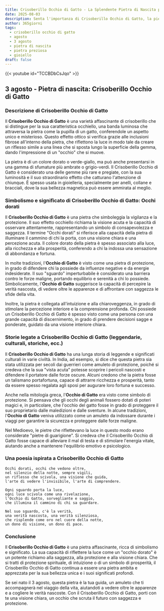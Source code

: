 ```yaml
---
title: Crisoberillo Occhio di Gatto - La Splendente Pietra di Nascita per 3 agosto
date: 2025-08-03
description: Senta l'importanza di Crisoberillo Occhio di Gatto, la pietra di nascita di 3 agosto che simboleggia Occhi dorati. Lasci che la sua bellezza e il suo significato illuminino la sua giornata.
author: 365giorni
tags:
  - crisoberillo occhio di gatto
  - agosto
  - 3 agosto
  - pietra di nascita
  - pietra preziosa
  - gioiello
draft: false
---
```


{{< youtube id="TCCBDbCsJqo" >}}

## 3 agosto - Pietra di nascita: Crisoberillo Occhio di Gatto

### Descrizione di Crisoberillo Occhio di Gatto

Il **Crisoberillo Occhio di Gatto** è una varietà affascinante di crisoberillo che si distingue per la sua caratteristica occhiello, una banda luminosa che attraversa la pietra come la pupilla di un gatto, conferendole un aspetto unico e misterioso. Questo effetto ottico si verifica grazie alle inclusioni fibrose all'interno della pietra, che riflettono la luce in modo tale da creare un riflesso simile a una linea che si sposta lungo la superficie della gemma, dando l'impressione di un "occhio" che si muove.

La pietra è di un colore dorato o verde-giallo, ma può anche presentarsi in una gamma di sfumature più ambrate o grigio-verdi. Il Crisoberillo Occhio di Gatto è considerato una delle gemme più rare e pregiate, con la sua luminosità e il suo straordinario effetto che catturano l'attenzione di chiunque. È spesso usata in gioielleria, specialmente per anelli, collane e bracciali, dove la sua bellezza magnetica può essere ammirata al meglio.

### Simbolismo e significato di Crisoberillo Occhio di Gatto: Occhi dorati

Il **Crisoberillo Occhio di Gatto** è una pietra che simboleggia la vigilanza e la protezione. Il suo effetto occhiello richiama la visione acuta e la capacità di osservare attentamente, rappresentando un simbolo di consapevolezza e saggezza. Il termine "Occhi dorati" si riferisce alla capacità della pietra di illuminare il cammino di chi la porta, con una visione chiara e una percezione acuta. Il colore dorato della pietra è spesso associato alla luce, alla ricchezza e alla prosperità, conferendo a chi la indossa una sensazione di abbondanza e fortuna.

In molte tradizioni, l'**Occhio di Gatto** è visto come una pietra di protezione, in grado di difendere chi la possiede da influenze negative e da energie indesiderate. Il suo "sguardo" imperturbabile è considerato una barriera contro le forze maligne, portando equilibrio e serenità a chi lo possiede. Simbolicamente, l'**Occhio di Gatto** suggerisce la capacità di percepire la verità nascosta, di vedere oltre le apparenze e di affrontare con saggezza le sfide della vita.

Inoltre, la pietra è collegata all'intuizione e alla chiaroveggenza, in grado di stimolare la percezione interiore e la comprensione profonda. Chi possiede un Crisoberillo Occhio di Gatto è spesso visto come una persona con una grande capacità di discernimento, in grado di prendere decisioni sagge e ponderate, guidato da una visione interiore chiara.

### Storie legate a Crisoberillo Occhio di Gatto (leggendarie, culturali, storiche, ecc.)

Il **Crisoberillo Occhio di Gatto** ha una lunga storia di leggende e significati culturali in varie civiltà. In India, ad esempio, si dice che questa pietra sia stata utilizzata per secoli dai guerrieri come amuleto di protezione, poiché si credeva che la sua "vista acuta" potesse scoprire i pericoli nascosti e difendere il portatore dalle forze oscure. Alcuni credono che la pietra fosse un talismano portafortuna, capace di attrarre ricchezza e prosperità, tanto da essere spesso regalata agli sposi per augurare loro fortuna e successo.

Anche nella mitologia greca, l'**Occhio di Gatto** era visto come simbolo di protezione. Si pensava che gli occhi degli animali fossero dotati di poteri magici e, in particolare, che l'occhio del gatto fosse in grado di proteggere il suo proprietario dalle maledizioni e dalle sventure. In alcune tradizioni, l'**Occhio di Gatto** veniva utilizzato come un amuleto da indossare durante i viaggi per garantire la sicurezza e proteggere dalle forze maligne.

Nel Medioevo, le pietre che riflettevano la luce in questo modo erano considerate "pietre di guarigione". Si credeva che il Crisoberillo Occhio di Gatto fosse capace di alleviare il mal di testa e di stimolare l'energia vitale, aiutando anche a mantenere l'equilibrio emotivo e psicologico.

### Una poesia ispirata a Crisoberillo Occhio di Gatto

```
Occhi dorati, occhi che vedono oltre,  
nel silenzio della notte, sempre vigili,  
un riflesso che scivola, una visione che guida,  
l'arte di vedere l'invisibile, l'arte di comprendere.

Ogni sguardo porta la luce,  
ogni luce scivola come una rivelazione,  
l'Occhio di Gatto, sorvegliante e saggio,  
che illumina il cammino di chi sa guardare.

Nel suo sguardo, c'è la verità,  
una verità nascosta, una verità silenziosa,  
che risplende come oro nel cuore della notte,  
un dono di visione, un dono di pace.
```

### Conclusione

Il **Crisoberillo Occhio di Gatto** è una pietra affascinante, ricca di simbolismo e significato. La sua capacità di riflettere la luce come un "occhio dorato" è un potente richiamo alla saggezza, alla protezione e alla visione chiara. Che si tratti di protezione spirituale, di intuizione o di un simbolo di prosperità, il Crisoberillo Occhio di Gatto continua a essere una pietra ambita e apprezzata per la sua bellezza unica e i suoi significati profondi.

Se sei nato il 3 agosto, questa pietra è la tua guida, un amuleto che ti accompagnerà nel viaggio della vita, aiutandoti a vedere oltre le apparenze e a cogliere le verità nascoste. Con il Crisoberillo Occhio di Gatto, porti con te una visione chiara, un occhio che scruta il futuro con saggezza e protezione.